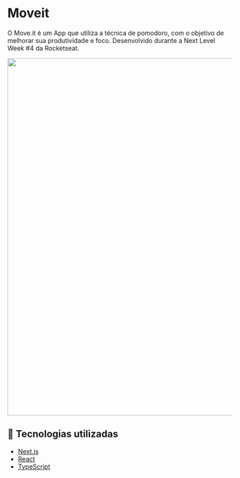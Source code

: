 # Moveit

O Move.it é um App que utiliza a técnica de pomodoro, com o objetivo de melhorar sua produtividade e foco. Desenvolvido durante a Next Level Week #4 da Rocketseat.


<img src="https://media.giphy.com/media/vsspfAEQOGvRfH1lOW/giphy.gif" style="width: 800px"> <img/>

## 🚀 Tecnologias utilizadas

<ul>
<li><a href="https://nextjs.org/" rel="nofollow">Next.js</a></li>
<li><a href="https://reactjs.org" rel="nofollow">React</a></li>
<li><a href="https://www.typescriptlang.org/" rel="nofollow">TypeScript</a></li>
</ul>

